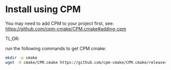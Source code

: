 # Install using CPM
You may need to add CPM to your project first, see: https://github.com/cpm-cmake/CPM.cmake#adding-cpm

TL;DR:

run the following commands to get CPM.cmake:
```bash
mkdir -p cmake
wget -O cmake/CPM.cmake https://github.com/cpm-cmake/CPM.cmake/releases/latest/download/get_cpm.cmake
```